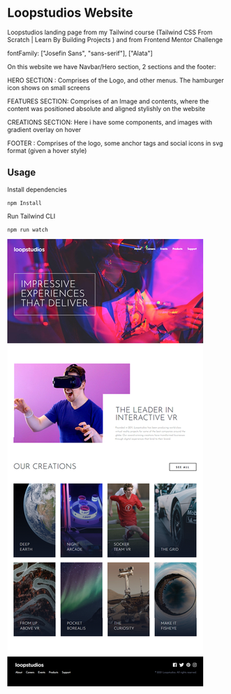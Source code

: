 # Loopstudios Website

Loopstudios landing page from my Tailwind course (Tailwind CSS From Scratch | Learn By Building Projects ) and from Frontend Mentor Challenge

fontFamily: ["Josefin Sans", "sans-serif"],
["Alata"]

On this website we have Navbar/Hero section, 2 sections and the footer:

HERO SECTION : Comprises of the Logo, and other menus. The hamburger icon shows on small screens

FEATURES SECTION: Comprises of an Image and contents, where the content was positioned absolute and aligned stylishly on the website

CREATIONS SECTION: Here i have some components, and images with gradient overlay on hover

FOOTER : Comprises of the logo, some anchor tags and social icons in svg format (given a hover style)

## Usage

Install dependencies

```
npm Install
```

Run Tailwind CLI

```
npm run watch
```

![Alt text](images/loopstudios.png)
